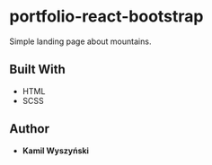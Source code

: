 # portfolio-react-bootstrap

Simple landing page about mountains.

## Built With


* HTML
* SCSS


## Author

* **Kamil Wyszyński**
